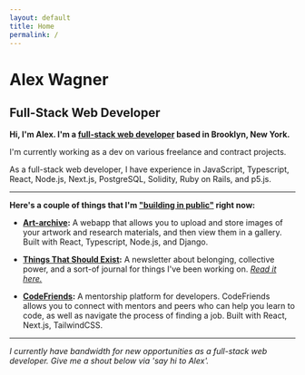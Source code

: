 ```yaml
---
layout: default
title: Home
permalink: /
---
```

# Alex Wagner
## Full-Stack Web Developer

**Hi, I'm Alex. I'm a [full-stack web developer](https://github.com/alexdwagner) based in Brooklyn, New York.**

I'm currently working as a dev on various freelance and contract projects. 

As a full-stack web developer, I have experience in JavaScript, Typescript, React, Node.js, Next.js, PostgreSQL, Solidity, Ruby on Rails, and p5.js.

---

**Here's a couple of things that I'm ["building in public"](https://publiclab.co/building-in-public/what-is-it) right now:**

* **[Art-archive](https://github.com/alexdwagner/art-archive):** A webapp that allows you to upload and store images of your artwork and research materials, and then view them in a gallery. Built with React, Typescript, Node.js, and Django. 

* **[Things That Should Exist](https://thingsthatshouldexist.substack.com/):** A newsletter about belonging, collective power, and a sort-of journal for things I've been working on. *[Read it here.](https://thingsthatshouldexist.substack.com/archive)*

* **[CodeFriends](https://github.com/alexdwagner/code-friends):** A mentorship platform for developers. CodeFriends allows you to connect with mentors and peers who can help you learn to code, as well as navigate the process of finding a job. Built with React, Next.js, TailwindCSS.

---

*I currently have bandwidth for new opportunities as a full-stack web developer. Give me a shout below via 'say hi to Alex'.*
 
